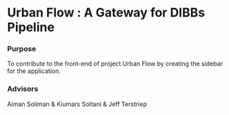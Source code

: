 # Urban Flow : A Gateway for DIBBs Pipeline #

### Purpose ###
To contribute to the front-end of project Urban Flow by creating the sidebar for the application.

### Advisors ###
Aiman Soliman & Kiumars Soltani & Jeff Terstriep